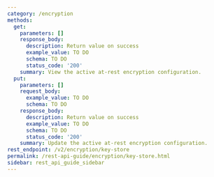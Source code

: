 ```yaml
---
category: /encryption
methods:
  get:
    parameters: []
    response_body:
      description: Return value on success
      example_value: TO DO
      schema: TO DO
      status_code: '200'
    summary: View the active at-rest encryption configuration.
  put:
    parameters: []
    request_body:
      example_value: TO DO
      schema: TO DO
    response_body:
      description: Return value on success
      example_value: TO DO
      schema: TO DO
      status_code: '200'
    summary: Update the active at-rest encryption configuration.
rest_endpoint: /v2/encryption/key-store
permalink: /rest-api-guide/encryption/key-store.html
sidebar: rest_api_guide_sidebar
---
```

